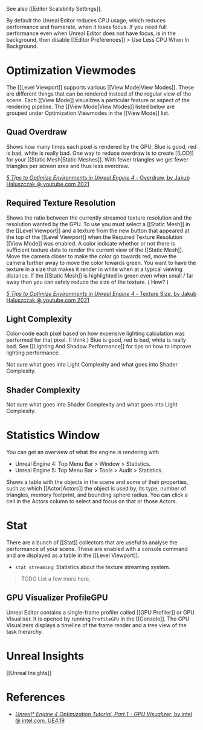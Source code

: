 See also [[Editor Scalability Settings]].

By default the Unreal Editor reduces CPU usage, which reduces performance and framerate, when it loses focus.
If you need full performance even when Unreal Editor does not have focus, is in the background, then disable [[Editor Preferences]] > Use Less CPU When In Background.

# Optimization Viewmodes

The [[Level Viewport]] supports various [[View Mode|View Modes]].
These are different things that can be rendered instead of the regular view of the scene.
Each [[View Mode]] visualizes a particular feature or aspect of the rendering pipeline.
The [[View Mode|View Modes]] listed below are grouped under Optimization Viewmodes in the [[View Mode]] list.

## Quad Overdraw

Shows how many times each pixel is rendered by the GPU.
Blue is good, red is bad, white is really bad.
One way to reduce overdraw is to create [[LOD]] for your [[Static Mesh|Static Meshes]].
With fewer triangles we get fewer triangles per screen area and thus less overdraw.

[_5 Tips to Optimize Environments in Unreal Engine 4_ - Overdraw, by Jakub Haluszczak @ youtube.com 2021](https://youtu.be/gZkKcaF4Ifk?t=74)

## Required Texture Resolution

Shows the ratio between the currently streamed texture resolution and the resolution wanted by the GPU.
To use you must select a [[Static Mesh]] in the [[Level Viewport]] and a texture from the new button that appeared at the top of the [[Level Viewport]] when the Required Texture Resolution [[View Mode]] was enabled.
A color indicate whether or not there is sufficient texture data to render the current view of the [[Static Mesh]].
Move the camera closer to make the color go towards red, move the camera further away to move the color towards green.
You want to have the texture in a size that makes it render in white when at a typical viewing distance.
If the [[Static Mesh]] is highlighted in green even when small / far away then you can safely reduce the size of the texture.
(
How?
)

[_5 Tips to Optimize Environments in Unreal Engine 4_ - Texture Size, by Jakub Haluszczak @ youtube.com 2021](https://youtu.be/gZkKcaF4Ifk?t=461)

## Light Complexity

Color-code each pixel based on how expensive lighting calculation was performed for that pixel. (I think.)
Blue is good, red is bad, white is really bad.
See [[Lighting And Shadow Performance]] for tips on how to improve lighting performance.

Not sure what goes into Light Complexity and what goes into Shader Complexity.

## Shader Complexity

Not sure what goes into Shader Complexity and what goes into Light Complexity.


# Statistics Window

You can get an overview of what the engine is rendering with
- Unreal Engine 4: Top Menu Bar > Window > Statistics.
- Unreal Engine 5: Top Menu Bar > Tools > Audit > Statistics.

Shows a table with the objects in the scene and some of their properties, such as which [[Actor|Actors]] the object is used by, its type, number of triangles, memory footprint, and bounding sphere radius.
You can click a cell in the Actors column to select and focus on that or those Actors.


# Stat

There are a bunch of [[Stat]] collectors that are useful to analyse the performance of your scene.
These are enabled with a console command and are displayed as a table in the [[Level Viewport]].

- `stat streaming`: Statistics about the texture streaming system.
> TODO List a few more here.


## GPU Visualizer ProfileGPU

Unreal Editor contains a single-frame profiler called [[GPU Profiler]] or GPU Visualiser.
It is opened by running `ProfileGPU` in the [[Console]].
The GPU Visualizers displays a timeline of the frame render and a tree view of the task hierarchy.

# Unreal Insights

[[Unreal Insights]]



# References
- [_Unreal* Engine 4 Optimization Tutorial, Part 1 - GPU Visualizer_, by intel @ intel.com. UE4.19](https://www.intel.com/content/www/us/en/developer/articles/training/unreal-engine-4-optimization-tutorial-part-1.html#gpu-visualizer)


